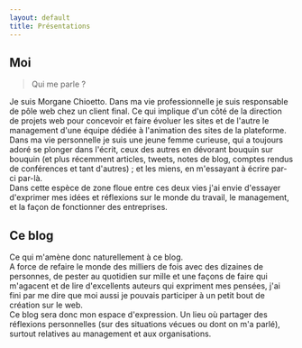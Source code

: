 ```yaml
---
layout: default
title: Présentations
---
```

## Moi
> Qui me parle ?

Je suis Morgane Chioetto. Dans ma vie professionnelle je suis responsable de pôle web chez un client final. Ce qui implique d'un côté de la direction de projets web pour concevoir et faire évoluer les sites et de l'autre le management d'une équipe dédiée à l'animation des sites de la plateforme.  
Dans ma vie personnelle je suis une jeune femme curieuse, qui a toujours adoré se plonger dans l'écrit, ceux des autres en dévorant bouquin sur bouquin (et plus récemment articles, tweets, notes de blog, comptes rendus de conférences et tant d'autres) ; et les miens, en m'essayant à écrire par-ci par-là.  
Dans cette espèce de zone floue entre ces deux vies j'ai envie d'essayer d'exprimer mes idées et réflexions sur le monde du travail, le management, et la façon de fonctionner des entreprises.  

## Ce blog
Ce qui m'amène donc naturellement à ce blog.  
A force de refaire le monde des milliers de fois avec des dizaines de personnes, de pester au quotidien sur mille et une façons de faire qui m'agacent et de lire d'excellents auteurs qui expriment mes pensées, j'ai fini par me dire que moi aussi je pouvais participer à un petit bout de création sur le web.  
Ce blog sera donc mon espace d'expression. Un lieu où partager des réflexions personnelles (sur des situations vécues ou dont on m'a parlé), surtout relatives au management et aux organisations.
